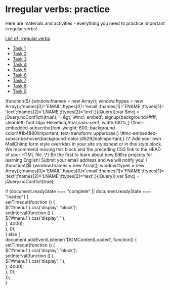 # Irregular verbs: practice

Here are materials and activities - everything you need to practice important irregular verbs!

[List of irregular verbs](https://english2.ed-era.com/2/tablitsya_nepravilnih_diesliv.html)

* [Task 1](practice.md#home)
* [Task 2](practice.md#menu1)
* [Task 3](practice.md#menu2)
* [Task 4](practice.md#menu3)
* [Task 5](practice.md#menu4)
* [Task 6](practice.md#menu5)
* [Task 7](practice.md#menu6)
* [Task 8](practice.md#menu7)
* [Task 9](practice.md#menu8)

 \(function\($\) {window.fnames = new Array\(\); window.ftypes = new Array\(\);fnames\[0\]='EMAIL';ftypes\[0\]='email';fnames\[1\]='FNAME';ftypes\[1\]='text';fnames\[2\]='LNAME';ftypes\[2\]='text';}\(jQuery\)\);var $mcj = jQuery.noConflict\(true\); --&gt;  
  \#mc\_embed\_signup{background:\#fff; clear:left; font:14px Helvetica,Arial,sans-serif; width:100%;}  
  \#mc-embedded-subscribe{font-weight: 600; background-color:\#1b4880!important; text-transform: uppercase;}  
  \#mc-embedded-subscribe:hover{background-color:\#6292ea!important;}  
  /\* Add your own MailChimp form style overrides in your site stylesheet or in this style block.  
     We recommend moving this block and the preceding CSS link to the HEAD of your HTML file. \*/  
 Be the first to learn about new EdEra projects for learning English! Submit your email address and we will notify you! \(function\($\) {window.fnames = new Array\(\); window.ftypes = new Array\(\);fnames\[0\]='EMAIL';ftypes\[0\]='email';fnames\[1\]='FNAME';ftypes\[1\]='text';fnames\[2\]='LNAME';ftypes\[2\]='text';}\(jQuery\)\);var $mcj = jQuery.noConflict\(true\);

  
if \(document.readyState === "complete" \|\| document.readyState === "loaded"\) {  
  setTimeout\(function \(\) {  
      $\('\#menu1'\).css\('display', 'block'\);  
      setInterval\(function \(\) {  
          $\('\#menu1'\).css\('display', ''\);  
      }, 4000\);  
  }, 0\);  
} else {  
  document.addEventListener\('DOMContentLoaded', function\(\) {  
      setTimeout\(function \(\) {  
          $\('\#menu1'\).css\('display', 'block'\);  
          setInterval\(function \(\) {  
              $\('\#menu1'\).css\('display', ''\);  
          }, 4000\);  
      }, 0\);  
  }\);  
}  


